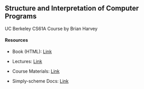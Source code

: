 ## Structure and Interpretation of Computer Programs

UC Berkeley CS61A Course by Brian Harvey

#### Resources

- Book (HTML): [Link](http://sarabander.github.io/sicp/)

- Lectures: [Link](https://archive.org/details/ucberkeley-webcast-PL3E89002AA9B9879E)

- Course Materials: [Link](https://people.eecs.berkeley.edu/~bh/61a-pages/)

- Simply-scheme Docs: [Link](https://docs.racket-lang.org/manual@simply-scheme/index.html)
